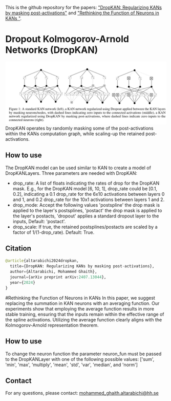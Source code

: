 This is the github repository for the papers: ["DropKAN: Regularizing KANs by masking post-activations"](https://arxiv.org/abs/2407.13044) and ["Rethinking the Function of Neurons in KANs
"](https://arxiv.org/abs/2407.20667). 

# Dropout Kolmogorov-Arnold Networks (DropKAN) 
<img width="1200" alt="dropkan_explained" src="https://github.com/Ghaith81/dropkan/blob/master/DropKAN_explained.JPG">
DropKAN operates by randomly masking some of the post-activations within the KANs computation graph, while scaling-up the retained post-activations.

## How to use

The DropKAN model can be used similar to KAN to create a model of DropKANLayers. Three parameters are needed with DropKAN:

- drop_rate: A list of floats indicating the rates of drop for the DropKAN mask. E.g., for the DropKAN model [6, 10, 1], drop_rate could be [0.1, 0.2], indicating a 0.1 drop_rate for the 6x10 activations between layers 0 and 1, and 0.2 drop_rate for the 10x1 activations between layers 1 and 2.
- drop_mode:  Accept the following values 'postspline' the drop mask is applied to the layer's postsplines, 'postact' the drop mask is applied to the layer's postacts, 'dropout' applies a standard dropout layer to the inputs, Default: 'postact'.
- drop_scale: If true, the retained postsplines/postacts are scaled by a factor of 1/(1-drop_rate). Default: True.


## Citation
```python
@article{altarabichi2024dropkan,
  title={DropKAN: Regularizing KANs by masking post-activations},
  author={Altarabichi, Mohammed Ghaith},
  journal={arXiv preprint arXiv:2407.13044},
  year={2024}
}

```

#Rethinking the Function of Neurons in KANs
In this paper, we suggest replacing the summation in KAN neurons with an averaging function. Our experiments show that employing the average function results in more stable training, ensuring that the inputs remain within the effective range of the spline activations. Utilizing the average function clearly aligns with the Kolmogorov-Arnold representation theorem.

## How to use
To change the neuron function the parameter neuron_fun must be passed to the DropKANLayer with one of the following possible values:
 ['sum', 'min', 'max', 'multiply', 'mean', 'std', 'var', 'median',
 and 'norm']


## Contact
For any questions, please contact: mohammed_ghaith.altarabichi@hh.se

